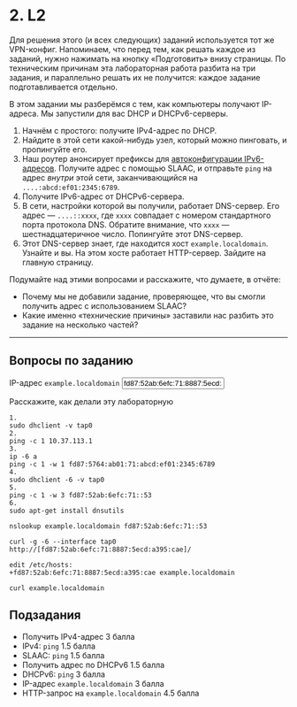 # 2\. L2

Для решения этого (и всех следующих) заданий используется тот же VPN-конфиг. Напоминаем, что перед тем, как решать каждое из заданий, нужно нажимать на кнопку «Подготовить» внизу страницы. По техническим причинам эта лабораторная работа разбита на три задания, и параллельно решать их не получится: каждое задание подготавливается отдельно.

В этом задании мы разберёмся с тем, как компьютеры получают IP-адреса. Мы запустили для вас DHCP и DHCPv6-серверы.

1.  Начнём с простого: получите IPv4-адрес по DHCP.
2.  Найдите в этой сети какой-нибудь узел, который можно пинговать, и пропингуйте его.
3.  Наш роутер анонсирует префиксы для [автоконфигурации IPv6-адресов](https://ru.wikipedia.org/wiki/IPv6#%D0%90%D0%B2%D1%82%D0%BE%D0%BA%D0%BE%D0%BD%D1%84%D0%B8%D0%B3%D1%83%D1%80%D0%B0%D1%86%D0%B8%D1%8F_(Stateless_Address_Autoconfiguration_%E2%80%94_SLAAC)). Получите адрес с помощью SLAAC, и отправьте `ping` на адрес _внутри_ этой сети, заканчивающийся на `....:abcd:ef01:2345:6789`.
4.  Получите IPv6-адрес от DHCPv6-сервера.
5.  В сети, настройки которой вы получили, работает DNS-сервер. Его адрес — `....::xxxx`, где `xxxx` совпадает с номером стандартного порта протокола DNS. Обратите внимание, что `xxxx` — шестнадцатеричное число. Попингуйте этот DNS-сервер.
6.  Этот DNS-сервер знает, где находится хост `example.localdomain`. Узнайте и вы. На этом хосте работает HTTP-сервер. Зайдите на главную страницу.

Подумайте над этими вопросами и расскажите, что думаете, в отчёте:

*   Почему мы не добавили задание, проверяющее, что вы смогли получить адрес с использованием SLAAC?
*   Какие именно «технические причины» заставили нас разбить это задание на несколько частей?

* * *

## Вопросы по заданию

<label class="form-label" for="question_0">IP-адрес `example.localdomain`</label>
<input class="form-control" id="question_0" name="question_0" type="text" value="fd87:52ab:6efc:71:8887:5ecd:a395:cae">

Расскажите, как делали эту лабораторную
```
1.
sudo dhclient -v tap0
2.
ping -c 1 10.37.113.1
3.
ip -6 a
ping -c 1 -w 1 fd87:5764:ab01:71:abcd:ef01:2345:6789
4.
sudo dhclient -6 -v tap0
5.
ping -c 1 -w 3 fd87:52ab:6efc:71::53
6.
sudo apt-get install dnsutils

nslookup example.localdomain fd87:52ab:6efc:71::53

curl -g -6 --interface tap0 http://[fd87:52ab:6efc:71:8887:5ecd:a395:cae]/

edit /etc/hosts:
+fd87:52ab:6efc:71:8887:5ecd:a395:cae example.localdomain

curl example.localdomain
```

## Подзадания

* Получить IPv4-адрес	3 балла
* IPv4: `ping`	1.5 балла
* SLAAC: `ping`	1.5 балла
* Получить адрес по DHCPv6	1.5 балла
* DHCPv6: `ping`	3 балла
* IP-адрес `example.localdomain`	3 балла
* HTTP-запрос на `example.localdomain`	4.5 балла
 
